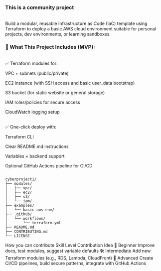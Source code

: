 <h3>This is a community project</h3>
<br>Build a modular, reusable Infrastructure as Code (IaC) template using Terraform to deploy a basic AWS cloud environment suitable for personal projects, dev environments, or learning sandboxes.

<h3>🧰 What This Project Includes (MVP):</h3>
<br>✅ Terraform modules for:

VPC + subnets (public/private)

EC2 instance (with SSH access and basic user_data bootstrap)

S3 bucket (for static website or general storage)

IAM roles/policies for secure access

CloudWatch logging setup

<br>✅ One-click deploy with:

Terraform CLI

Clear README.md instructions

Variables + backend support

Optional GitHub Actions pipeline for CI/CD


<code>
cyberproject1/
├── modules/
│   ├── vpc/
│   ├── ec2/
│   ├── s3/
│   └── iam/
├── examples/
│   └── basic-aws-env/
├── .github/
│   └── workflows/
│       └── terraform.yml
├── README.md
├── CONTRIBUTING.md
└── LICENSE
</code>

How you can contribute
Skill Level	      Contribution Idea
🌟 Beginner	      Improve docs, test modules, suggest variable defaults
🛠️ Intermediate  	Add new Terraform modules (e.g., RDS, Lambda, CloudFront)
🧠 Advanced	      Create CI/CD pipelines, build secure patterns, integrate with GitHub Actions


